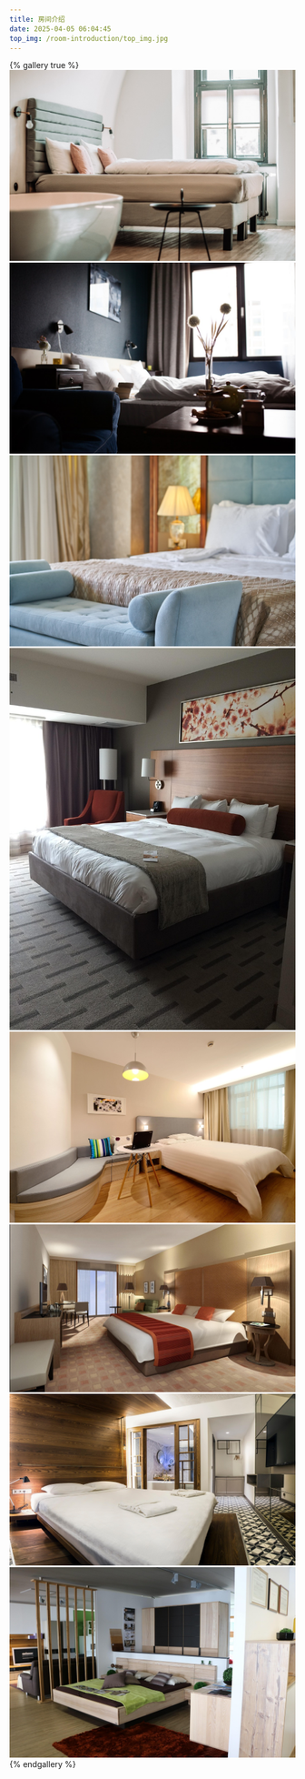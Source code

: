 ```yaml
---
title: 房间介绍
date: 2025-04-05 06:04:45
top_img: /room-introduction/top_img.jpg
---
```

{% gallery true %}
![room_1](/room-introduction/1.jpg)
![room_2](/room-introduction/2.jpg)
![room_3](/room-introduction/3.jpg)
![room_4](/room-introduction/4.jpg)
![room_5](/room-introduction/5.jpg)
![room_6](/room-introduction/6.jpg)
![room_7](/room-introduction/7.jpg)
![room_8](/room-introduction/8.jpg)
{% endgallery %}
